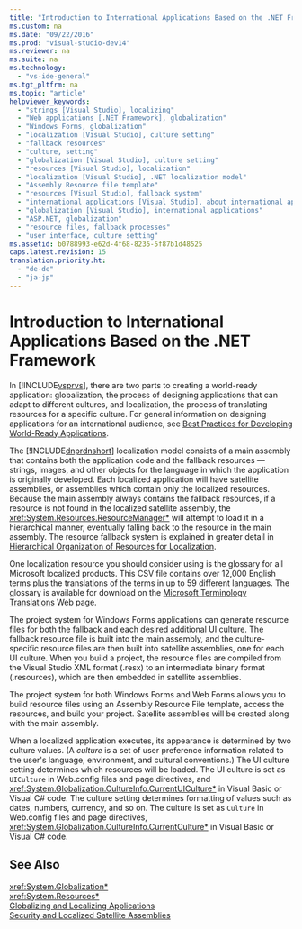 ```yaml
---
title: "Introduction to International Applications Based on the .NET Framework"
ms.custom: na
ms.date: "09/22/2016"
ms.prod: "visual-studio-dev14"
ms.reviewer: na
ms.suite: na
ms.technology: 
  - "vs-ide-general"
ms.tgt_pltfrm: na
ms.topic: "article"
helpviewer_keywords: 
  - "strings [Visual Studio], localizing"
  - "Web applications [.NET Framework], globalization"
  - "Windows Forms, globalization"
  - "localization [Visual Studio], culture setting"
  - "fallback resources"
  - "culture, setting"
  - "globalization [Visual Studio], culture setting"
  - "resources [Visual Studio], localization"
  - "localization [Visual Studio], .NET localization model"
  - "Assembly Resource file template"
  - "resources [Visual Studio], fallback system"
  - "international applications [Visual Studio], about international applications"
  - "globalization [Visual Studio], international applications"
  - "ASP.NET, globalization"
  - "resource files, fallback processes"
  - "user interface, culture setting"
ms.assetid: b0788993-e62d-4f68-8235-5f87b1d48525
caps.latest.revision: 15
translation.priority.ht: 
  - "de-de"
  - "ja-jp"
---
```

# Introduction to International Applications Based on the .NET Framework
In [!INCLUDE[vsprvs](../vs140/includes/vsprvs_md.md)], there are two parts to creating a world-ready application: globalization, the process of designing applications that can adapt to different cultures, and localization, the process of translating resources for a specific culture. For general information on designing applications for an international audience, see [Best Practices for Developing World-Ready Applications](assetId:///f08169c7-aad8-4ec3-9a21-9ebd3b89986c).  
  
 The [!INCLUDE[dnprdnshort](../vs140/includes/dnprdnshort_md.md)] localization model consists of a main assembly that contains both the application code and the fallback resources — strings, images, and other objects for the language in which the application is originally developed. Each localized application will have satellite assemblies, or assemblies which contain only the localized resources. Because the main assembly always contains the fallback resources, if a resource is not found in the localized satellite assembly, the <xref:System.Resources.ResourceManager*> will attempt to load it in a hierarchical manner, eventually falling back to the resource in the main assembly. The resource fallback system is explained in greater detail in [Hierarchical Organization of Resources for Localization](../vs140/hierarchical-organization-of-resources-for-localization.md).  
  
 One localization resource you should consider using is the glossary for all Microsoft localized products. This CSV file contains over 12,000 English terms plus the translations of the terms in up to 59 different languages. The glossary is available for download on the [Microsoft Terminology Translations](http://go.microsoft.com/fwlink/?LinkId=128146) Web page.  
  
 The project system for Windows Forms applications can generate resource files for both the fallback and each desired additional UI culture. The fallback resource file is built into the main assembly, and the culture-specific resource files are then built into satellite assemblies, one for each UI culture. When you build a project, the resource files are compiled from the Visual Studio XML format (.resx) to an intermediate binary format (.resources), which are then embedded in satellite assemblies.  
  
 The project system for both Windows Forms and Web Forms allows you to build resource files using an Assembly Resource File template, access the resources, and build your project. Satellite assemblies will be created along with the main assembly.  
  
 When a localized application executes, its appearance is determined by two culture values. (A *culture* is a set of user preference information related to the user's language, environment, and cultural conventions.) The UI culture setting determines which resources will be loaded. The UI culture is set as `UICulture` in Web.config files and page directives, and <xref:System.Globalization.CultureInfo.CurrentUICulture*> in Visual Basic or Visual C# code. The culture setting determines formatting of values such as dates, numbers, currency, and so on. The culture is set as `Culture` in Web.config files and page directives, <xref:System.Globalization.CultureInfo.CurrentCulture*> in Visual Basic or Visual C# code.  
  
## See Also  
 <xref:System.Globalization*>   
 <xref:System.Resources*>   
 [Globalizing and Localizing Applications](../vs140/globalizing-and-localizing-applications.md)   
 [Security and Localized Satellite Assemblies](../vs140/security-and-localized-satellite-assemblies.md)